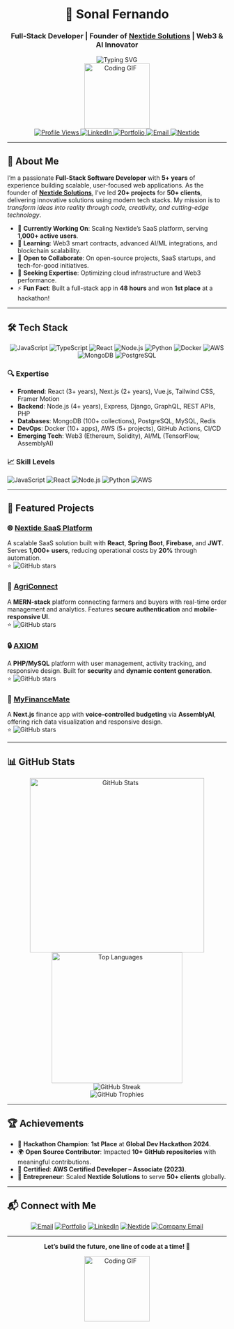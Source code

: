 <div align="center">
  <h1>🚀 Sonal Fernando</h1>
  <h3>Full-Stack Developer | Founder of <a href="https://nextidesolutions.com">Nextide Solutions</a> | Web3 & AI Innovator</h3>
  <img src="https://readme-typing-svg.demolab.com?font=JetBrains+Mono&size=22&duration=3000&pause=1000&color=00FFAA¢er=true&vCenter=true&width=600&lines=Code.+Innovate.+Impact.;Building+Scalable+Web+Solutions;Empowering+Ideas+with+Technology" alt="Typing SVG" />
  <br>
  <img src="https://media.giphy.com/media/L1R1tvI9svkIWwpVYr/giphy.gif" width="150" alt="Coding GIF" />
</div>

<div align="center">
  <a href="https://github.com/sonal99x">
    <img src="https://komarev.com/ghpvc/?username=sonal99x&style=flat-square&color=00FFAA&label=Profile+Views" alt="Profile Views" />
  </a>
  <a href="https://linkedin.com/in/sonal-fernando1">
    <img src="https://img.shields.io/badge/LinkedIn-0A66C2?style=flat-square&logo=linkedin&logoColor=white" alt="LinkedIn" />
  </a>
  <a href="https://sonal-shaminda.netlify.app">
    <img src="https://img.shields.io/badge/Portfolio-FF5733?style=flat-square&logo=netlify&logoColor=white" alt="Portfolio" />
  </a>
  <a href="mailto:sonalshaminda01@gmail.com">
    <img src="https://img.shields.io/badge/Email-D14836?style=flat-square&logo=gmail&logoColor=white" alt="Email" />
  </a>
  <a href="https://nextidesolutions.com">
    <img src="https://img.shields.io/badge/Nextide_Solutions-00FFAA?style=flat-square&logo=website&logoColor=black" alt="Nextide" />
  </a>
</div>

---

## 🌌 About Me

I’m a passionate **Full-Stack Software Developer** with **5+ years** of experience building scalable, user-focused web applications. As the founder of **[Nextide Solutions](https://nextidesolutions.com)**, I’ve led **20+ projects** for **50+ clients**, delivering innovative solutions using modern tech stacks. My mission is to *transform ideas into reality through code, creativity, and cutting-edge technology*.

- 🔭 **Currently Working On**: Scaling Nextide’s SaaS platform, serving **1,000+ active users**.
- 🌱 **Learning**: Web3 smart contracts, advanced AI/ML integrations, and blockchain scalability.
- 👯 **Open to Collaborate**: On open-source projects, SaaS startups, and tech-for-good initiatives.
- 🤔 **Seeking Expertise**: Optimizing cloud infrastructure and Web3 performance.
- ⚡ **Fun Fact**: Built a full-stack app in **48 hours** and won **1st place** at a hackathon!

---

## 🛠️ Tech Stack

<div align="center">
  <img src="https://img.shields.io/badge/JavaScript-F7DF1E?style=flat-square&logo=javascript&logoColor=black" alt="JavaScript" />
  <img src="https://img.shields.io/badge/TypeScript-007ACC?style=flat-square&logo=typescript&logoColor=white" alt="TypeScript" />
  <img src="https://img.shields.io/badge/React-61DAFB?style=flat-square&logo=react&logoColor=black" alt="React" />
  <img src="https://img.shields.io/badge/Node.js-339933?style=flat-square&logo=node.js&logoColor=white" alt="Node.js" />
  <img src="https://img.shields.io/badge/Python-3776AB?style=flat-square&logo=python&logoColor=white" alt="Python" />
  <img src="https://img.shields.io/badge/Docker-2496ED?style=flat-square&logo=docker&logoColor=white" alt="Docker" />
  <img src="https://img.shields.io/badge/AWS-232F3E?style=flat-square&logo=amazon-aws&logoColor=white" alt="AWS" />
  <img src="https://img.shields.io/badge/MongoDB-47A248?style=flat-square&logo=mongodb&logoColor=white" alt="MongoDB" />
  <img src="https://img.shields.io/badge/PostgreSQL-336791?style=flat-square&logo=postgresql&logoColor=white" alt="PostgreSQL" />
</div>

### 🔍 Expertise
- **Frontend**: React (3+ years), Next.js (2+ years), Vue.js, Tailwind CSS, Framer Motion
- **Backend**: Node.js (4+ years), Express, Django, GraphQL, REST APIs, PHP
- **Databases**: MongoDB (100+ collections), PostgreSQL, MySQL, Redis
- **DevOps**: Docker (10+ apps), AWS (5+ projects), GitHub Actions, CI/CD
- **Emerging Tech**: Web3 (Ethereum, Solidity), AI/ML (TensorFlow, AssemblyAI)

### 📈 Skill Levels
![JavaScript](https://progress-bar.dev/90/?title=JavaScript&width=200&color=00FFAA)
![React](https://progress-bar.dev/85/?title=React&width=200&color=00FFAA)
![Node.js](https://progress-bar.dev/88/?title=Node.js&width=200&color=00FFAA)
![Python](https://progress-bar.dev/80/?title=Python&width=200&color=00FFAA)
![AWS](https://progress-bar.dev/75/?title=AWS&width=200&color=00FFAA)

---

## 🚀 Featured Projects

### 🌐 [Nextide SaaS Platform](https://github.com/sonal99x/Nextide)
A scalable SaaS solution built with **React**, **Spring Boot**, **Firebase**, and **JWT**. Serves **1,000+ users**, reducing operational costs by **20%** through automation.  
⭐ ![GitHub stars](https://img.shields.io/github/stars/sonal99x/Nextide?style=social)

### 🌾 [AgriConnect](https://github.com/sonal99x/agriconnect)
A **MERN-stack** platform connecting farmers and buyers with real-time order management and analytics. Features **secure authentication** and **mobile-responsive UI**.  
⭐ ![GitHub stars](https://img.shields.io/github/stars/sonal99x/agriconnect?style=social)

### 🔒 [AXIOM](https://github.com/sonal99x/Axiom)
A **PHP/MySQL** platform with user management, activity tracking, and responsive design. Built for **security** and **dynamic content generation**.  
⭐ ![GitHub stars](https://img.shields.io/github/stars/sonal99x/Axiom?style=social)

### 💸 [MyFinanceMate](https://github.com/sonal99x/MyFinanceMate)
A **Next.js** finance app with **voice-controlled budgeting** via **AssemblyAI**, offering rich data visualization and responsive design.  
⭐ ![GitHub stars](https://img.shields.io/github/stars/sonal99x/MyFinanceMate?style=social)

---

## 📊 GitHub Stats

<div align="center">
  <img src="https://github-readme-stats.vercel.app/api?username=sonal99x&show_icons=true&theme=transparent&border_color=00FFAA&title_color=00FFAA&text_color=FFFFFF&bg_color=1A1B27" alt="GitHub Stats" width="400" />
  <img src="https://github-readme-stats.vercel.app/api/top-langs/?username=sonal99x&layout=compact&theme=transparent&border_color=00FFAA&title_color=00FFAA&text_color=FFFFFF&bg_color=1A1B27" alt="Top Languages" width="300" />
</div>

<div align="center">
  <img src="https://github-readme-streak-stats.herokuapp.com/?user=sonal99x&theme=transparent&border=00FFAA&ring=00FFAA&fire=FF5733&currStreakNum=FFFFFF&sideNums=FFFFFF&currStreakLabel=00FFAA" alt="GitHub Streak" />
</div>

<div align="center">
  <img src="https://github-profile-trophy.vercel.app/?username=sonal99x&theme=onedark&no-frame=true&margin-w=10&margin-h=10" alt="GitHub Trophies" />
</div>

---

## 🏆 Achievements

- 🏅 **Hackathon Champion**: **1st Place** at **Global Dev Hackathon 2024**.
- 🌍 **Open Source Contributor**: Impacted **10+ GitHub repositories** with meaningful contributions.
- 📜 **Certified**: **AWS Certified Developer – Associate (2023)**.
- 🚀 **Entrepreneur**: Scaled **Nextide Solutions** to serve **50+ clients** globally.

---

## 📬 Connect with Me

<div align="center">
  <a href="mailto:sonalshaminda01@gmail.com"><img src="https://img.shields.io/badge/Email-D14836?style=flat-square&logo=gmail&logoColor=white" alt="Email" /></a>
  <a href="https://sonal-shaminda.netlify.app"><img src="https://img.shields.io/badge/Portfolio-FF5733?style=flat-square&logo=netlify&logoColor=white" alt="Portfolio" /></a>
  <a href="https://linkedin.com/in/sonal-fernando1"><img src="https://img.shields.io/badge/LinkedIn-0A66C2?style=flat-square&logo=linkedin&logoColor=white" alt="LinkedIn" /></a>
  <a href="https://nextidesolutions.com"><img src="https://img.shields.io/badge/Nextide_Solutions-00FFAA?style=flat-square&logo=website&logoColor=black" alt="Nextide" /></a>
  <a href="mailto:nextide.info@gmail.com"><img src="https://img.shields.io/badge/Company_Email-FF9900?style=flat-square&logo=gmail&logoColor=white" alt="Company Email" /></a>
</div>

---

<div align="center">
  <p><strong>Let’s build the future, one line of code at a time! 🚀</strong></p>
  <img src="https://media.giphy.com/media/qgQUggAC3Pfv687qPC/giphy.gif" width="150" alt="Coding GIF" />
</div>
